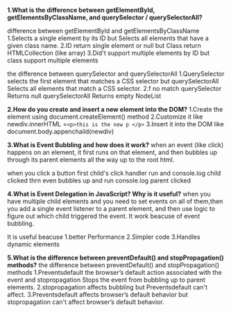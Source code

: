 **1.What is the difference between getElementById, getElementsByClassName, and querySelector / querySelectorAll?**

difference between getElementById and getElementsByClassName
1.Selects a single element by its ID but Selects all elements that have a given class name.
2.ID return single element or null but Class return HTMLCollection (like array)
3.Did't support multiple elements by ID but class support multiple elements

the difference between querySelector and querySelectorAll
1.QuerySelector selects the first element that matches a CSS selector but querySelectorAll Selects all elements that match a CSS selector.
2.f no match querySelector Returns null querySelectorAll Returns empty NodeList

**2.How do you create and insert a new element into the DOM?**
1.Create the element using document.createElement() method
2.Customize it like newdiv.innerHTML =`<p>this is the new p </p>`
3.Insert it into the DOM like document.body.appenchaild(newdiv)

**3.What is Event Bubbling and how does it work?**
when an event (like click) happens on an element, it first runs on that element, and then bubbles up through its parent elements all the way up to the root html.

when you click a button first child's click handler run and console.log child clicked thrn even bubbles up and run console.log parent clicked

**4.What is Event Delegation in JavaScript? Why is it useful?**
when you have multiple child elements and you need to set events on all of them,then you add a single event listener to a parent element, and then use logic to figure out which child triggered the event. It work beacuse of event bubbling.

It is useful beacuse 
1.better Performance
2.Simpler code
3.Handles dynamic elements

**5.What is the difference between preventDefault() and stopPropagation() methods?**
the difference between preventDefault() and stopPropagation() methods
1.Preventsdefault the browser’s default action associated with the event and stopropagation Stops the event from bubbling up to parent elements.
2.stopropagation affects bubbling but Preventsdefault can't affect.
3.Preventsdefault affects browser’s default behavior but stopropagation can't affect browser’s default behavior.
